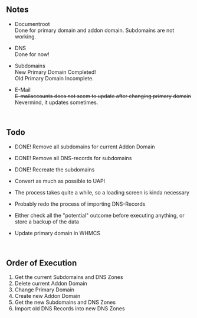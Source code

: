## Notes

- Documentroot\
Done for primary domain and addon domain.
Subdomains are not working.

- DNS\
Done for now!

- Subdomains\
New Primary Domain Completed!\
Old Primary Domain Incomplete.

- E-Mail\
~~E-mailaccounts does not seem to update after changing primary domain~~\
Nevermind, it updates sometimes.

&nbsp;
&nbsp;

## Todo

- DONE! Remove all subdomains for current Addon Domain
- DONE! Remove all DNS-records for subdomains
- DONE! Recreate the subdomains

- Convert as much as possible to UAPI
- The process takes quite a while, so a loading screen is kinda necessary
- Probably redo the process of importing DNS-Records
- Either check all the "potential" outcome before executing anything, or store a backup of the data
- Update primary domain in WHMCS

&nbsp;
&nbsp;

## Order of Execution

1. Get the current Subdomains and DNS Zones
2. Delete current Addon Domain
3. Change Primary Domain
4. Create new Addon Domain
5. Get the new Subdomains and DNS Zones
6. Import old DNS Records into new DNS Zones
